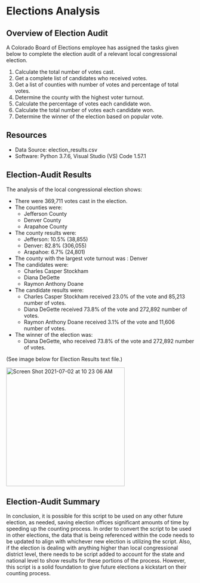 # Elections Analysis

## Overview of Election Audit
A Colorado Board of Elections employee has assigned the tasks given below to complete the election audit of a relevant local congressional election.

1. Calculate the total number of votes cast.
2. Get a complete list of candidates who received votes.
3. Get a list of counties with number of votes and percentage of total votes.
4. Determine the county with the highest voter turnout.
5. Calculate the percentage of votes each candidate won.
6. Calculate the total number of votes each candidate won.
7. Determine the winner of the election based on popular vote.

## Resources
- Data Source: election_results.csv
- Software: Python 3.7.6, Visual Studio (VS) Code 1.57.1

## Election-Audit Results
The analysis of the local congressional election shows:
- There were 369,711 votes cast in the election.
- The counties were:
   - Jefferson County
   - Denver County
   - Arapahoe County
- The county results were:
   - Jefferson: 10.5% (38,855)
   - Denver: 82.8% (306,055)
   - Arapahoe: 6.7% (24,801)
- The county with the largest vote turnout was : Denver
- The candidates were:
   - Charles Casper Stockham
   - Diana DeGette
   - Raymon Anthony Doane
- The candidate results were:
   - Charles Casper Stockham received 23.0% of the vote and 85,213 number of votes.
   - Diana DeGette received 73.8% of the vote and 272,892 number of votes.
   - Raymon Anthony Doane received 3.1% of the vote and 11,606 number of votes.
- The winner of the election was:
   - Diana DeGette, who received 73.8% of the vote and 272,892 number of votes.

(See image below for Election Results text file.)

<img width="317" alt="Screen Shot 2021-07-02 at 10 23 06 AM" src="https://user-images.githubusercontent.com/85330159/124303446-b1e55d00-db1f-11eb-91ba-5e2b90b74710.png">

## Election-Audit Summary
In conclusion, it is possible for this script to be used on any other future election, as needed, saving election offices significant amounts of time by speeding up the counting process. In order to convert the script to be used in other elections, the data that is being referenced within the code needs to be updated to align with whichever new election is utilizing the script. Also, if the election is dealing with anything higher than local congressional district level, there needs to be script added to account for the state and national level to show results for these portions of the process. However, this script is a solid foundation to give future elections a kickstart on their counting process.  
